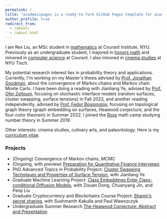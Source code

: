 ```yaml
---
permalink: /
title: "academicpages is a ready-to-fork GitHub Pages template for academic personal websites"
author_profile: true
redirect_from: 
  - /about/
  - /about.html
---
```


I am Rex Liu, an MSc student in [mathematics](https://math.nyu.edu/dynamic/graduate/ms-gsas/ms-mathematics/) at Courant Institute, NYU. Previously as an undergraduate student, I majored in [honors math](https://math.nyu.edu/dynamic/undergrad/ba-cas/majors-minors/honors-programs/#honors-math-major) and minored in [computer science](https://cs.nyu.edu/home/undergrad/minor_programs.html) at Courant. I also minored in [cinema studies](https://tisch.nyu.edu/cinema-studies) at NYU Tisch.

My potential research interest lies in probability theory and applications. Currently, I'm working on my Master's thesis advised by [Prof. Jonathan Goodman](https://math.nyu.edu/~goodman/), about the convergence of Markov chains and Markov chain Monte Carlo. I have been doing a reading with Jianliang Ye, advised by [Prof. Ofer Zeitouni](https://www.wisdom.weizmann.ac.il/~zeitouni/), focusing on stochastic interface models (random surfaces, cluster swapping, surface tensions) in Fall 2023, and another reading independently, advised by [Prof. Fedor Bogomolov](https://math.nyu.edu/people/profiles/BOGOMOLOV_Fedor.html), focusing on topological graph theory (graph embedding on surfaces, Heawood conjecture, and the four-color theorem) in Summer 2022. I joined the [Ross](https://rossprogram.org/) math camp studying number theory in Summer 2019.

Other interests: cinema studies, culinary arts, and paleontology. Here is my [curriculum vitae](https://rexliu9.github.io/files/academic_cv_Feb24.pdf).

### Projects
+ (Ongoing) Convergence of Markov chains, MCMC
+ (Ongoing, with preview) [Preparation for Quantitative Finance Interviews](https://rexliu9.github.io/files/Quant_Interview_Prep_prev.pdf)
+ PhD Advanced Topics in Probability Project: [Cluster Swapping Techniques and Properties of Surface Tension](https://rexliu9.github.io/files/Properties_of_Surface_Tension.pdf), with Jianliang Ye
+ Graduate Machine Learning Project: [Class Embeddings Enter Class-conditional Diffusion Models](https://rexliu9.github.io/files/ceec_diffusion.pdf), with Zixuan Dong, Chuanyang Jin, and Peiqi Liu
+ Graduate Cryptocurrency and Blockchains Course Project: [Shamir’s secret sharing](https://rexliu9.github.io/files/Shamir’s_secret_sharing.pdf), with Sushmanth Kakulla and Paul Wawszczyk
+ Undergraduate Summer Research [The Heawood Conjecture: Abstract and Presentation](https://rexliu9.github.io/files/sure_slides.pdf)

